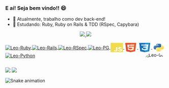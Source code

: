 ### E aí! Seja bem vindo!! 😄


- 🔭 Atualmente, trabalho como dev back-end!
- 🌱 Estudando: Ruby, Ruby on Rails & TDD (RSpec, Capybara)

<div align="center">
  <a href="https://github.com/tarocoLeo">
  <img height="180em" src="https://github-readme-stats.vercel.app/api?username=tarocoLeo&show_icons=true&theme=tokyonight&include_all_commits=true&count_private=true"/>
  <img height="180em" src="https://github-readme-stats.vercel.app/api/top-langs/?username=tarocoLeo&layout=compact&langs_count=7&theme=tokyonight"/>
</div>
<div style="display: inline_block"><br>  
  <img align="center" alt="Leo-Ruby" height="30" width="40" src="https://cdn.jsdelivr.net/gh/devicons/devicon/icons/ruby/ruby-original.svg">
  <img align="center" alt="Leo-Rails" height="30" width="40" src="https://cdn.jsdelivr.net/gh/devicons/devicon/icons/rails/rails-plain.svg">  
  <img align="center" alt="Leo-RSpec" height="30" width="40" src="https://cdn.jsdelivr.net/gh/devicons/devicon/icons/rspec/rspec-original.svg">
  <img align="center" alt="Leo-PG" height="30" width="40" src="https://cdn.jsdelivr.net/gh/devicons/devicon/icons/postgresql/postgresql-original.svg">
  <img align="center" alt="Leo-Js" height="30" width="40" src="https://raw.githubusercontent.com/devicons/devicon/master/icons/javascript/javascript-plain.svg">
  <img align="center" alt="Leo-HTML" height="30" width="40" src="https://raw.githubusercontent.com/devicons/devicon/master/icons/html5/html5-original.svg">
  <img align="center" alt="Leo-CSS" height="30" width="40" src="https://raw.githubusercontent.com/devicons/devicon/master/icons/css3/css3-original.svg">
  <img align="center" alt="Leo-Python" height="30" width="40" src="https://raw.githubusercontent.com/devicons/devicon/master/icons/python/python-original.svg">
  <img align="center" alt="Leo-Python" height="30" width="40" src="https://cdn.jsdelivr.net/gh/devicons/devicon/icons/git/git-original.svg">
  <img align="right" alt="Leo-GIF" height="150" style="border-radius:50px;" src="https://i.pinimg.com/originals/0e/7d/8b/0e7d8b5e310b8ecd27a0d2fc64afc505.gif">
</div>
  
  ##
  
<div> 
  <a href = "mailto:leonardo_taroco@hotmail.com"><img src="https://img.shields.io/badge/Outlook-0078D4?style=for-the-badge&logo=microsoft-outlook&logoColor=white" target="_blank"></a>
  <a href="https://www.linkedin.com/in/tarocoleo/" target="_blank"><img src="https://img.shields.io/badge/-LinkedIn-%230077B5?style=for-the-badge&logo=linkedin&logoColor=white" target="_blank"></a> 
 
  ![Snake animation](https://github.com/tarocoLeo/rafaballerini/blob/output/github-contribution-grid-snake.svg)
 
</div>
